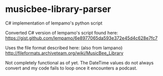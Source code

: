 # musicbee-library-parser
C# implementation of lempamo's python script

Converted C# version of lempamo's script found here:
https://gist.github.com/lempamo/6e8977065da593e372e45d4c628e7fc7

Uses the file format described here: (also from lampano)
http://fileformats.archiveteam.org/wiki/MusicBee_Library

Not completely functional as of yet.  The DateTime values do not always convert and my code fails to loop once it encounters a podcast.
